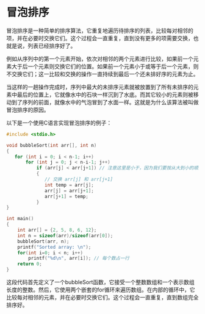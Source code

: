 # 冒泡排序

冒泡排序是一种简单的排序算法，它重复地遍历待排序的列表，比较每对相邻的项，并在必要时交换它们。这个过程会一直重复，直到没有更多的项需要交换，也就是说，列表已经排序好了。

例如从序列中的第一个元素开始，依次对相邻的两个元素进行比较，如果前一个元素大于后一个元素则交换它们的位置。如果前一个元素小于或等于后一个元素，则不交换它们；这一比较和交换的操作一直持续到最后一个还未排好序的元素为止。

当这样的一趟操作完成时，序列中最大的未排序元素就被放置到了所有未排序的元素中最后的位置上，它就像水中的石块一样沉到了水底。而其它较小的元素则被移动到了序列的前面，就像水中的气泡冒到了水面一样。这就是为什么该算法被叫做冒泡排序的原因。

以下是一个使用C语言实现冒泡排序的例子：

```c
#include <stdio.h>

void bubbleSort(int arr[], int n)
{
   for (int i = 0; i < n-1; i++)      
       for (int j = 0; j < n-i-1; j++) 
           if (arr[j] < arr[j+1]) // 注意这里是小于，因为我们要按从大到小的顺序排序
           {
              // 交换 arr[j] 和 arr[j+1]
              int temp = arr[j];
              arr[j] = arr[j+1];
              arr[j+1] = temp;
           }
}

int main()
{
    int arr[] = {2, 5, 8, 6, 12};
    int n = sizeof(arr)/sizeof(arr[0]);
    bubbleSort(arr, n);
    printf("Sorted array: \n");
    for(int i=0; i < n; i++)
        printf("%d\n", arr[i]); // 每个数占一行
    return 0;
}
```

这段代码首先定义了一个bubbleSort函数，它接受一个整数数组和一个表示数组长度的整数。然后，它使用两个嵌套的for循环来遍历数组。在内部的循环中，它比较每对相邻的元素，并在必要时交换它们。这个过程会一直重复，直到数组完全排序好。